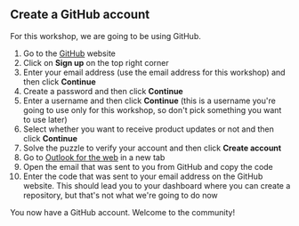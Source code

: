 ## Create a GitHub account

For this workshop, we are going to be using GitHub.

1. Go to the [GitHub](https://github.com) website
1. Click on **Sign up** on the top right corner
1. Enter your email address (use the email address for this workshop) and then click **Continue**
1. Create a password and then click **Continue**
1. Enter a username and then click **Continue** (this is a username you're going to use only for this workshop, so don't pick something you want to use later)
1. Select whether you want to receive product updates or not and then click **Continue**
1. Solve the puzzle to verify your account and then click **Create account**
1. Go to [Outlook for the web](https://outlook.office.com) in a new tab
1. Open the email that was sent to you from GitHub and copy the code
1. Enter the code that was sent to your email address on the GitHub website. This should lead you to your dashboard where you can create a repository, but that's not what we're going to do now

You now have a GitHub account. Welcome to the community!
